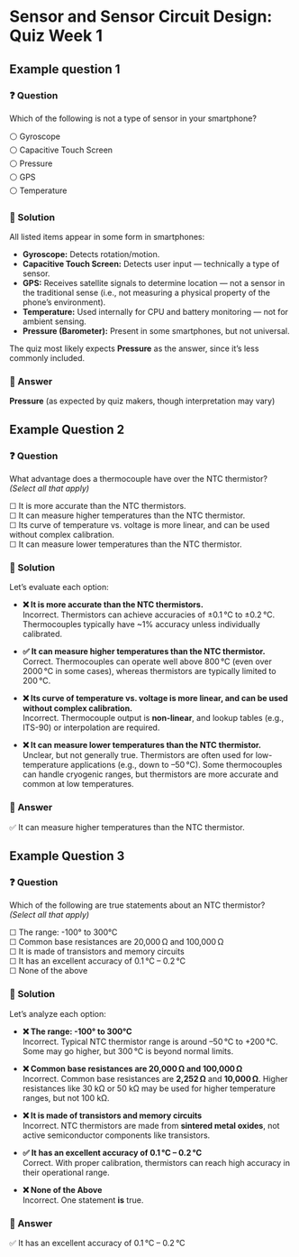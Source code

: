 # Sensor and Sensor Circuit Design: Quiz Week 1

## Example question 1

### ❓ Question

Which of the following is not a type of sensor in your smartphone?

⚪ Gyroscope  
⚪ Capacitive Touch Screen  
⚪ Pressure  
⚪ GPS  
⚪ Temperature  

### 📝 Solution

All listed items appear in some form in smartphones:

  - **Gyroscope:** Detects rotation/motion.
  - **Capacitive Touch Screen:** Detects user input — technically a type of sensor.
  - **GPS:** Receives satellite signals to determine location — not a sensor in the traditional sense (i.e., not measuring a physical property of the phone’s environment).
  - **Temperature:** Used internally for CPU and battery monitoring — not for ambient sensing.
  - **Pressure (Barometer):** Present in some smartphones, but not universal.

The quiz most likely expects **Pressure** as the answer, since it’s less commonly included.

### 🎯 Answer

**Pressure** (as expected by quiz makers, though interpretation may vary)

## Example Question 2

### ❓ Question

What advantage does a thermocouple have over the NTC thermistor?  
*(Select all that apply)*

☐ It is more accurate than the NTC thermistors.  
☐ It can measure higher temperatures than the NTC thermistor.  
☐ Its curve of temperature vs. voltage is more linear, and can be used without complex calibration.  
☐ It can measure lower temperatures than the NTC thermistor.  

### 📝 Solution

Let’s evaluate each option:

- **❌ It is more accurate than the NTC thermistors.**  
  Incorrect. Thermistors can achieve accuracies of ±0.1 °C to ±0.2 °C. Thermocouples typically have ~1% accuracy unless individually calibrated.

- **✅ It can measure higher temperatures than the NTC thermistor.**  
  Correct. Thermocouples can operate well above 800 °C (even over 2000 °C in some cases), whereas thermistors are typically limited to 200 °C.

- **❌ Its curve of temperature vs. voltage is more linear, and can be used without complex calibration.**  
  Incorrect. Thermocouple output is **non-linear**, and lookup tables (e.g., ITS-90) or interpolation are required. 

- **❌ It can measure lower temperatures than the NTC thermistor.**  
  Unclear, but not generally true. Thermistors are often used for low-temperature applications (e.g., down to –50 °C). Some thermocouples can handle cryogenic ranges, but thermistors are more accurate and common at low temperatures.

### 🎯 Answer

✅ It can measure higher temperatures than the NTC thermistor.

## Example Question 3

### ❓ Question

Which of the following are true statements about an NTC thermistor?  
*(Select all that apply)*

☐ The range: -100° to 300°C    
☐ Common base resistances are 20,000 Ω and 100,000 Ω    
☐ It is made of transistors and memory circuits    
☐ It has an excellent accuracy of 0.1 °C – 0.2 °C  
☐ None of the above  

### 📝 Solution

Let’s analyze each option:

  - **❌ The range: -100° to 300°C**  
  Incorrect. Typical NTC thermistor range is around –50 °C to +200 °C. Some may go higher, but 300 °C is beyond normal limits.

  - **❌ Common base resistances are 20,000 Ω and 100,000 Ω**  
  Incorrect. Common base resistances are **2,252 Ω** and **10,000 Ω**. Higher resistances like 30 kΩ or 50 kΩ may be used for higher temperature ranges, but not 100 kΩ.

  - **❌ It is made of transistors and memory circuits**  
  Incorrect. NTC thermistors are made from **sintered metal oxides**, not active semiconductor components like transistors.

  - **✅ It has an excellent accuracy of 0.1 °C – 0.2 °C**  
  Correct. With proper calibration, thermistors can reach high accuracy in their operational range.

  - **❌ None of the Above**  
  Incorrect. One statement **is** true.

### 🎯 Answer

✅ It has an excellent accuracy of 0.1 °C – 0.2 °C

